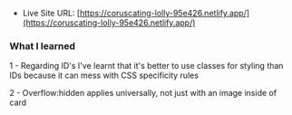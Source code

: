 - Live Site URL: [https://coruscating-lolly-95e426.netlify.app/](https://coruscating-lolly-95e426.netlify.app/)

### What I learned

1 - Regarding ID's I've learnt that it's better to use classes for styling than IDs because it can mess with CSS specificity rules

2 - Overflow:hidden applies universally, not just with an image inside of card
